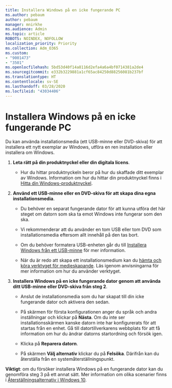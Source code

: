 ```yaml
---
title: Installera Windows på en icke fungerande PC
ms.author: pebaum
author: pebaum
manager: mnirkhe
ms.audience: Admin
ms.topic: article
ROBOTS: NOINDEX, NOFOLLOW
localization_priority: Priority
ms.collection: Adm_O365
ms.custom:
- "9001473"
- "3501"
ms.openlocfilehash: 5bd53d40f14a8116d2efa4a6a4bf0714381a2de4
ms.sourcegitcommit: e332b3229881a1cf65ac84250d88256081b237bf
ms.translationtype: HT
ms.contentlocale: sv-SE
ms.lasthandoff: 03/28/2020
ms.locfileid: "43034406"
---
```

# <a name="install-windows-on-a-nonfunctional-pc"></a>Installera Windows på en icke fungerande PC

Du kan använda installationsmedia (ett USB-minne eller DVD-skiva) för att installera ett nytt exemplar av Windows, utföra en ren installation eller installera om Windows.

1. **Leta rätt på din produktnyckel eller din digitala licens**.

    - Hur du hittar produktnyckeln beror på hur du skaffade ditt exemplar av Windows. Information om hur du hittar din produktnyckel finns i [Hitta din Windows-produktnyckel](https://support.microsoft.com/help/10749/windows-10-find-product-key). 

2. **Använd ett USB-minne eller en DVD-skiva för att skapa dina egna installationsmedia**.

    - Du behöver en separat fungerande dator för att kunna utföra det här steget om datorn som ska ta emot Windows inte fungerar som den ska.

    - Vi rekommenderar att du använder en tom USB eller tom DVD som installationsmedia eftersom allt innehåll på den tas bort.

    - Om du behöver formatera USB-enheten går du till [Installera Windows från ett USB-minne](https://docs.microsoft.com/windows-hardware/manufacture/desktop/install-windows-from-a-usb-flash-drive) för mer information.

    - När du är redo att skapa ett installationsmedium kan du [hämta och köra verktyget för medieskapande](https://www.microsoft.com/software-download/windows10). Läs igenom anvisningarna för mer information om hur du använder verktyget.

3. **Installera Windows på en icke fungerande dator genom att använda ditt USB-minne eller DVD-skiva från steg 2**.

    - Anslut de installationsmedia som du har skapat till din icke fungerande dator och aktivera den sedan.

    - På skärmen för första konfigurationen anger du språk och andra inställningar och klickar på **Nästa**. Om du inte ser installationsskärmen kanske datorn inte har konfigurerats för att startas från en enhet. Gå till datortillverkarens webbplats för att få information om hur du ändrar datorns startordning och försök igen.

    - Klicka på **Reparera datorn**.

    - På skärmen **Välj alternativ** klickar du på **Felsöka**. Därifrån kan du återställa från en systemåterställningspunkt.

**Viktigt**: om du försöker installera Windows på en fungerande dator kan du genomföra steg 3 på ett annat sätt. Mer information om olika scenarier finns i [Återställningsalternativ i Windows 10](https://support.microsoft.com/help/12415/windows-10-recovery-options).
